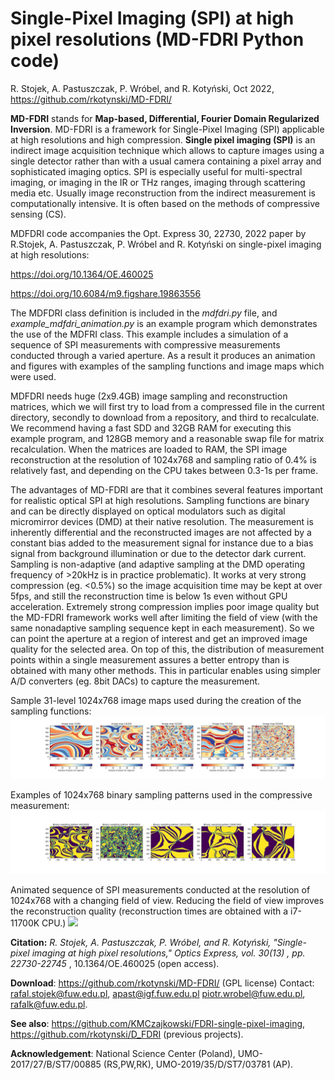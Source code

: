# Single-Pixel Imaging (SPI) at high pixel resolutions (MD-FDRI Python code)
R. Stojek, A. Pastuszczak, P. Wróbel, and R. Kotyński, Oct 2022, https://github.com/rkotynski/MD-FDRI/

**MD-FDRI** stands for **Map-based, Differential, Fourier Domain Regularized Inversion**. MD-FDRI is a framework for Single-Pixel Imaging (SPI) applicable at high resolutions and high compression.
**Single pixel imaging (SPI)** is an indirect image acquisition technique which allows to capture images using a single detector rather than with a usual camera containing a pixel array and sophisticated imaging optics. SPI is especially useful for multi-spectral imaging, or imaging in the IR or THz ranges, imaging through scattering media etc. Usually image reconstruction from the indirect measurement is computationally intensive. It is often based on the methods of compressive sensing (CS).

 MDFDRI code accompanies the Opt. Express 30, 22730, 2022 paper
by R.Stojek, A. Pastuszczak, P. Wróbel and R. Kotyński on single-pixel imaging at high resolutions:

https://doi.org/10.1364/OE.460025

https://doi.org/10.6084/m9.figshare.19863556

The MDFDRI class definition is included in the _mdfdri.py_ file, and 
_example_mdfdri_animation.py_ is an example program which demonstrates the use of the MDFRI class. This example includes a simulation of a sequence of SPI measurements with compressive measurements conducted through a varied aperture. As a result it produces an animation and figures with examples of the sampling functions and image maps which were used.

MDFDRI needs huge (2x9.4GB) image sampling and reconstruction matrices, which we will first try to load from a compressed file in the current directory, secondly to download from a repository, and third to recalculate. We recommend having a fast SDD and 32GB RAM for executing this example program, and 128GB memory and a reasonable swap file for matrix recalculation. When the matrices are loaded to RAM, the SPI image reconstruction at the resolution of 1024x768 and sampling ratio of 0.4% is relatively fast, and depending on the CPU takes between 0.3-1s per frame.

The advantages of MD-FDRI are that it combines several features important for realistic optical SPI at high resolutions. Sampling functions are binary and can be directly displayed on optical modulators such as digital micromirror devices (DMD) at their native resolution. The measurement is inherently differential and the reconstructed images are not affected by a constant bias added to the measurement signal for instance due to a bias signal from background illumination or due to the detector dark current. Sampling is non-adaptive (and adaptive sampling at the DMD operating frequency of >20kHz is in practice problematic). It works at very strong compression (eg. <0.5%) so the image acquisition time may be kept at over 5fps, and still the reconstruction time is below 1s even without GPU acceleration. Extremely strong compression implies poor image quality but the MD-FDRI framework works well after limiting the field of view (with the same nonadaptive sampling sequence kept in each measurement). So we can point the aperture at a region of interest and get an improved image quality for the selected area. On top of this, the distribution of measurement points within a single measurement assures a better entropy than is obtained with many other methods. This in particular enables using simpler A/D converters (eg. 8bit DACs) to capture the measurement.


Sample 31-level 1024x768 image maps used during the creation of the sampling functions:
![](readme/fig_image_maps.jpg)

Examples of 1024x768 binary sampling patterns used in the compressive measurement:
![](readme/fig_sampling_patterns.jpg)

Animated sequence of SPI measurements conducted at the resolution of 1024x768 with a changing field of view. Reducing the field of view improves the reconstruction quality (reconstruction times are obtained with a i7-11700K CPU.)
![](readme/mdfdri_animation_768_1024.gif)


**Citation:** *R. Stojek, A. Pastuszczak,  P. Wróbel, and R. Kotyński, "Single-pixel imaging at high pixel resolutions," Optics Express, vol. 30(13) , pp. 22730-22745* , 10.1364/OE.460025 (open access).

**Download**: https://github.com/rkotynski/MD-FDRI/ (GPL license) Contact: rafal.stojek@fuw.edu.pl, apast@igf.fuw.edu.pl piotr.wrobel@fuw.edu.pl,  rafalk@fuw.edu.pl.

**See also**:  https://github.com/KMCzajkowski/FDRI-single-pixel-imaging, https://github.com/rkotynski/D_FDRI (previous projects).

**Acknowledgement**: National Science Center (Poland), UMO-2017/27/B/ST7/00885 (RS,PW,RK), UMO-2019/35/D/ST7/03781 (AP).
